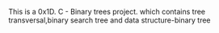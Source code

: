 This is a 0x1D. C - Binary trees project. which contains tree transversal,binary search tree and data structure-binary tree
